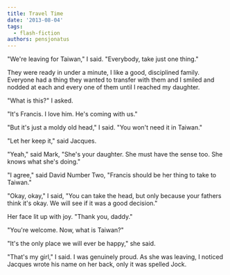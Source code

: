 ```yaml
---
title: Travel Time
date: '2013-08-04'
tags:
  - flash-fiction
authors: pensjonatus
---
```


"We're leaving for Taiwan," I said. "Everybody, take just one thing."

<!-- truncate -->

They were ready in under a minute, I like a good, disciplined family. Everyone
had a thing they wanted to transfer with them and I smiled and nodded at each
and every one of them until I reached my daughter.

"What is this?" I asked.

"It's Francis. I love him. He's coming with us."

"But it's just a moldy old head," I said. "You won't need it in Taiwan."

"Let her keep it," said Jacques.

"Yeah," said Mark, "She's your daughter. She must have the sense too. She knows
what she's doing."

"I agree," said David Number Two, "Francis should be her thing to take to
Taiwan."

"Okay, okay," I said, "You can take the head, but only because your fathers
think it's okay. We will see if it was a good decision."

Her face lit up with joy. "Thank you, daddy."

"You're welcome. Now, what is Taiwan?"

"It's the only place we will ever be happy," she said.

"That's my girl," I said. I was genuinely proud. As she was leaving, I noticed
Jacques wrote his name on her back, only it was spelled Jock.
